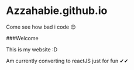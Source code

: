 # Azzahabie.github.io
Come see how bad i code 😊

###Welcome

This is my website :D 

Am currently converting to reactJS just for fun ✔✔
